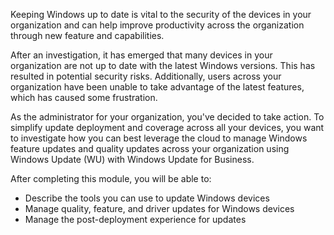 Keeping Windows up to date is vital to the security of the devices in your organization and can help improve productivity across the organization through new feature and capabilities. 

After an investigation, it has emerged that many devices in your organization are not up to date with the latest Windows versions. This has resulted in potential security risks. Additionally, users across your organization have been unable to take advantage of the latest features, which has caused some frustration.

As the administrator for your organization, you've decided to take action. To simplify update deployment and coverage across all your devices, you want to investigate how you can best leverage the cloud to manage Windows feature updates and quality updates across your organization using Windows Update (WU) with Windows Update for Business.

After completing this module, you will be able to:

- Describe the tools you can use to update Windows devices
- Manage quality, feature, and driver updates for Windows devices
- Manage the post-deployment experience for updates
